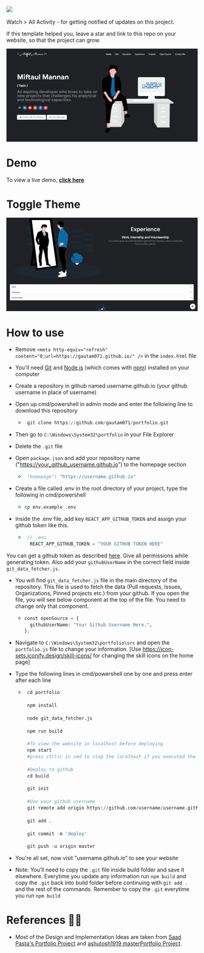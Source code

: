 <a href="https://hits.seeyoufarm.com"><img src="https://hits.seeyoufarm.com/api/count/incr/badge.svg?url=https%3A%2F%2Fgithub.com%2Fgautam071%2Fportfolio&count_bg=%2379C83D&title_bg=%23555555&icon=&icon_color=%23E7E7E7&title=hits&edge_flat=false"/></a>

Watch > All Activity - for getting notified of updates on this project.

If this template helped you, leave a star and link to this repo on your website, so that the project can grow.

<p align="center"> 
    <a href="https://gautam071.github.io" target="_blank">
    <img src="images/theme.gif" align="center"></img>
    </a>
</p>

# Demo
To view a live demo, **[click here](https://gautam071.github.io/)**

# Toggle Theme
<p align="center"> 
    <img src="images/toggle.gif" align="center"></img>
</p>

# How to use

- Remove `<meta http-equiv="refresh" content="0;url=https://gautam071.github.io/" />` in the `index.html` file
- You'll need [Git](https://git-scm.com) and [Node.js](https://nodejs.org/en/download/) (which comes with [npm](http://npmjs.com)) installed on your computer 
- Create a repository in github named username.github.io (your github username in place of username)
- Open up cmd/powershell in admin mode and enter the following line to download this repository

  - ```python
     git clone https://github.com/gautam071/portfolio.git
    ```
- Then go to `C:\Windows\System32\portfolio` in your File Explorer
- Delete the `.git` file
- Open `package.json` and add your repository name ("https://your_github_username.github.io") to the homepage section

  - ```python
     "homepage": "https://username.github.io"
    ```
    
- Create a file called .env in the root directory of your project, type the following in cmd/powershell

  - ```bash
    cp env.example .env
    ```

- Inside the .env file, add key `REACT_APP_GITHUB_TOKEN` and assign your github token like this.

  - ```javascript
     // .env
      REACT_APP_GITHUB_TOKEN = "YOUR GITHUB TOKEN HERE"
    ```

You can get a github token as described [here](https://docs.github.com/en/github/authenticating-to-github/creating-a-personal-access-token). Give all permissions while generating token. Also add your `githubUserName` in the correct field inside `git_data_fetcher.js`.

- You will find `git_data_fetcher.js` file in the main directory of the repository. This file is used to fetch the data (Pull requests, Issues, Organizations, Pinned projects etc.) from your github.
If you open the file, you will see below component at the top of the file. You need to change only that component.

  - ```python
    const openSource = {
      githubUserName: "Your Github Username Here.",
    };
    ```
- Navigate to `C:\Windows\System32\portfolio\src` and open the `portfolio.js` file to change your information. [Use https://icon-sets.iconify.design/skill-icons/ for changing the skill icons on the home page]
- Type the following lines in cmd/powershell one by one and press enter after each line
 
  - ```python
     cd portfolio
     
     npm install
     
     node git_data_fetcher.js
     
     npm run build
     
     #To view the website in localhost before deploying
     npm start
     #press ctrl+c in cmd to stop the localhost if you executed the last command
     
     #Deploy to github
     cd build
     
     git init
     
     #Use your github username
     git remote add origin https://github.com/username/username.github.io.git
     
     git add .
     
     git commit -m 'deploy'
     
     git push -u origin master
    ```
 - You're all set, now visit "username.github.io" to see your website
 - Note: You'll need to copy the `.git` file inside build folder and save it elsewhere. Everytime you update any information run `npm build` and copy the `.git` back into build folder before continuing with `git add .` and the rest of the commands. Remember to copy the `.git` everytime you run `npm build`

# References 👏🏻

- Most of the Design and Implementation Ideas are taken from [Saad Pasta's Portfolio Project](https://github.com/saadpasta/developerFolio) and [ashutosh1919 masterPortfolio Project](https://github.com/ashutosh1919/masterPortfolio).
